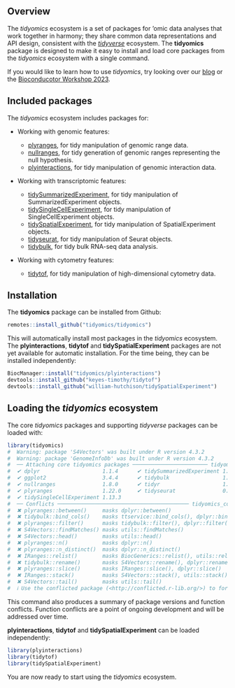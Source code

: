 
<!-- README.md is generated from README.Rmd. Please edit that file -->

## Overview

The *tidyomics* ecosystem is a set of packages for ’omic data analyses
that work together in harmony; they share common data representations
and API design, consistent with the
[*tidyverse*](https://www.tidyverse.org/) ecosystem. The **tidyomics**
package is designed to make it easy to install and load core packages
from the *tidyomics* ecosystem with a single command.

If you would like to learn how to use *tidyomics*, try looking over our
[blog](https://tidyomics.github.io/tidyomicsBlog/) or the [Bioconducotor
Workshop 2023](https://tidyomics.github.io/tidyomicsWorkshopBioc2023/).

## Included packages

The *tidyomics* ecosystem includes packages for:

- Working with genomic features:

  - [plyranges](https://github.com/sa-lee/plyranges), for tidy
    manipulation of genomic range data.
  - [nullranges](https://github.com/nullranges/nullranges), for tidy
    generation of genomic ranges representing the null hypothesis.
  - [plyinteractions](https://github.com/tidyomics/plyinteractions), for
    tidy manipulation of genomic interaction data.

- Working with transcriptomic features:

  - [tidySummarizedExperiment](https://github.com/stemangiola/tidySummarizedExperiment),
    for tidy manipulation of SummarizedExperiment objects.
  - [tidySingleCellExperiment](https://github.com/stemangiola/tidySingleCellExperiment),
    for tidy manipulation of SingleCellExperiment objects.
  - [tidySpatialExperiment](https://github.com/william-hutchison/tidySpatialExperiment),
    for tidy manipulation of SpatialExperiment objects.
  - [tidyseurat](https://github.com/stemangiola/tidyseurat), for tidy
    manipulation of Seurat objects.
  - [tidybulk](https://github.com/stemangiola/tidybulk), for tidy bulk
    RNA-seq data analysis.

- Working with cytometry features:

  - [tidytof](https://github.com/keyes-timothy/tidytof), for tidy
    manipulation of high-dimensional cytometry data.

## Installation

The **tidyomics** package can be installed from Github:

``` r
remotes::install_github("tidyomics/tidyomics")
```

This will automatically install most packages in the *tidyomics*
ecosystem. The **plyinteractions**, **tidytof** and
**tidySpatialExperiment** packages are not yet available for automatic
installation. For the time being, they can be installed independently:

``` r
BiocManager::install("tidyomics/plyinteractions")
devtools::install_github("keyes-timothy/tidytof")
devtools::install_github("william-hutchison/tidySpatialExperiment")
```

## Loading the *tidyomics* ecosystem

The core *tidyomics* packages and supporting *tidyverse* packages can be
loaded with:

``` r
library(tidyomics)
#  Warning: package 'S4Vectors' was built under R version 4.3.2
#  Warning: package 'GenomeInfoDb' was built under R version 4.3.2
#  ── Attaching core tidyomics packages ──────────────────────── tidyomics 0.1.6 ──
#  ✔ dplyr                    1.1.4      ✔ tidySummarizedExperiment 1.12.0
#  ✔ ggplot2                  3.4.4      ✔ tidybulk                 1.15.4
#  ✔ nullranges               1.8.0      ✔ tidyr                    1.3.0 
#  ✔ plyranges                1.22.0     ✔ tidyseurat               0.7.9 
#  ✔ tidySingleCellExperiment 1.13.3     
#  ── Conflicts ────────────────────────────────────────── tidyomics_conflicts() ──
#  ✖ plyranges::between()     masks dplyr::between()
#  ✖ tidybulk::bind_cols()    masks ttservice::bind_cols(), dplyr::bind_cols()
#  ✖ plyranges::filter()      masks tidybulk::filter(), dplyr::filter(), stats::filter()
#  ✖ S4Vectors::findMatches() masks utils::findMatches()
#  ✖ S4Vectors::head()        masks utils::head()
#  ✖ plyranges::n()           masks dplyr::n()
#  ✖ plyranges::n_distinct()  masks dplyr::n_distinct()
#  ✖ IRanges::relist()        masks BiocGenerics::relist(), utils::relist()
#  ✖ tidybulk::rename()       masks S4Vectors::rename(), dplyr::rename()
#  ✖ plyranges::slice()       masks IRanges::slice(), dplyr::slice()
#  ✖ IRanges::stack()         masks S4Vectors::stack(), utils::stack()
#  ✖ S4Vectors::tail()        masks utils::tail()
#  ℹ Use the conflicted package (<http://conflicted.r-lib.org/>) to force all conflicts to become errors
```

This command also produces a summary of package versions and function
conflicts. Function conflicts are a point of ongoing development and
will be addressed over time.

**plyinteractions**, **tidytof** and **tidySpatialExperiment** can be
loaded independently:

``` r
library(plyinteractions)
library(tidytof)
library(tidySpatialExperiment)
```

You are now ready to start using the *tidyomics* ecosystem.
